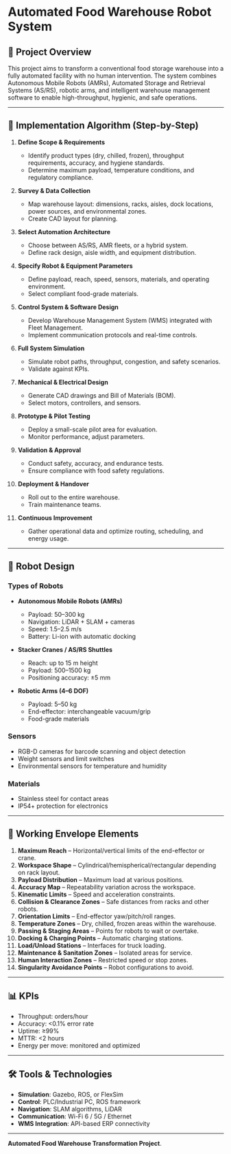 
# Automated Food Warehouse Robot System

## 📌 Project Overview
This project aims to transform a conventional food storage warehouse into a fully automated facility with no human intervention. The system combines Autonomous Mobile Robots (AMRs), Automated Storage and Retrieval Systems (AS/RS), robotic arms, and intelligent warehouse management software to enable high-throughput, hygienic, and safe operations.

---

## 📜 Implementation Algorithm (Step-by-Step)

1. **Define Scope & Requirements**  
   - Identify product types (dry, chilled, frozen), throughput requirements, accuracy, and hygiene standards.  
   - Determine maximum payload, temperature conditions, and regulatory compliance.

2. **Survey & Data Collection**  
   - Map warehouse layout: dimensions, racks, aisles, dock locations, power sources, and environmental zones.  
   - Create CAD layout for planning.

3. **Select Automation Architecture**  
   - Choose between AS/RS, AMR fleets, or a hybrid system.  
   - Define rack design, aisle width, and equipment distribution.

4. **Specify Robot & Equipment Parameters**  
   - Define payload, reach, speed, sensors, materials, and operating environment.  
   - Select compliant food-grade materials.

5. **Control System & Software Design**  
   - Develop Warehouse Management System (WMS) integrated with Fleet Management.  
   - Implement communication protocols and real-time controls.

6. **Full System Simulation**  
   - Simulate robot paths, throughput, congestion, and safety scenarios.  
   - Validate against KPIs.

7. **Mechanical & Electrical Design**  
   - Generate CAD drawings and Bill of Materials (BOM).  
   - Select motors, controllers, and sensors.

8. **Prototype & Pilot Testing**  
   - Deploy a small-scale pilot area for evaluation.  
   - Monitor performance, adjust parameters.

9. **Validation & Approval**  
   - Conduct safety, accuracy, and endurance tests.  
   - Ensure compliance with food safety regulations.

10. **Deployment & Handover**  
    - Roll out to the entire warehouse.  
    - Train maintenance teams.

11. **Continuous Improvement**  
    - Gather operational data and optimize routing, scheduling, and energy usage.

---

## 🤖 Robot Design

### Types of Robots
- **Autonomous Mobile Robots (AMRs)**  
  - Payload: 50–300 kg  
  - Navigation: LiDAR + SLAM + cameras  
  - Speed: 1.5–2.5 m/s  
  - Battery: Li-ion with automatic docking

- **Stacker Cranes / AS/RS Shuttles**  
  - Reach: up to 15 m height  
  - Payload: 500–1500 kg  
  - Positioning accuracy: ±5 mm

- **Robotic Arms (4–6 DOF)**  
  - Payload: 5–50 kg  
  - End-effector: interchangeable vacuum/grip  
  - Food-grade materials

### Sensors
- RGB-D cameras for barcode scanning and object detection  
- Weight sensors and limit switches  
- Environmental sensors for temperature and humidity

### Materials
- Stainless steel for contact areas  
- IP54+ protection for electronics

---

## 📐 Working Envelope Elements

1. **Maximum Reach** – Horizontal/vertical limits of the end-effector or crane.  
2. **Workspace Shape** – Cylindrical/hemispherical/rectangular depending on rack layout.  
3. **Payload Distribution** – Maximum load at various positions.  
4. **Accuracy Map** – Repeatability variation across the workspace.  
5. **Kinematic Limits** – Speed and acceleration constraints.  
6. **Collision & Clearance Zones** – Safe distances from racks and other robots.  
7. **Orientation Limits** – End-effector yaw/pitch/roll ranges.  
8. **Temperature Zones** – Dry, chilled, frozen areas within the warehouse.  
9. **Passing & Staging Areas** – Points for robots to wait or overtake.  
10. **Docking & Charging Points** – Automatic charging stations.  
11. **Load/Unload Stations** – Interfaces for truck loading.  
12. **Maintenance & Sanitation Zones** – Isolated areas for service.  
13. **Human Interaction Zones** – Restricted speed or stop zones.  
14. **Singularity Avoidance Points** – Robot configurations to avoid.

---

## 📊 KPIs
- Throughput: orders/hour  
- Accuracy: <0.1% error rate  
- Uptime: ≥99%  
- MTTR: <2 hours  
- Energy per move: monitored and optimized

---

## 🛠️ Tools & Technologies
- **Simulation**: Gazebo, ROS, or FlexSim  
- **Control**: PLC/Industrial PC, ROS framework  
- **Navigation**: SLAM algorithms, LiDAR  
- **Communication**: Wi-Fi 6 / 5G / Ethernet  
- **WMS Integration**: API-based ERP connectivity

---

 **Automated Food Warehouse Transformation Project**.
